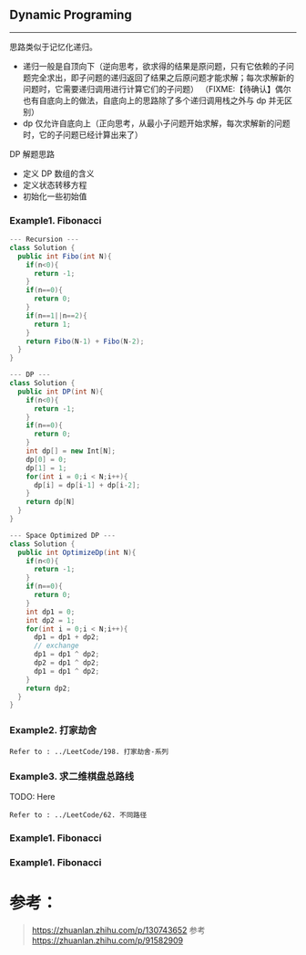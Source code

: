 ## **Dynamic Programing**

---

思路类似于记忆化递归。

- 递归一般是自顶向下（逆向思考，欲求得的结果是原问题，只有它依赖的子问题完全求出，即子问题的递归返回了结果之后原问题才能求解；每次求解新的问题时，它需要递归调用进行计算它们的子问题）
  （FIXME:【待确认】偶尔也有自底向上的做法，自底向上的思路除了多个递归调用栈之外与 dp 并无区别）
- dp 仅允许自底向上（正向思考，从最小子问题开始求解，每次求解新的问题时，它的子问题已经计算出来了）

DP 解题思路

- 定义 DP 数组的含义
- 定义状态转移方程
- 初始化一些初始值

### **Example1. Fibonacci**

```java
--- Recursion ---
class Solution {
  public int Fibo(int N){
    if(n<0){
      return -1;
    }
    if(n==0){
      return 0;
    }
    if(n==1||n==2){
      return 1;
    }
    return Fibo(N-1) + Fibo(N-2);
  }
}
```

```java
--- DP ---
class Solution {
  public int DP(int N){
    if(n<0){
      return -1;
    }
    if(n==0){
      return 0;
    }
    int dp[] = new Int[N];
    dp[0] = 0;
    dp[1] = 1;
    for(int i = 0;i < N;i++){
      dp[i] = dp[i-1] + dp[i-2];
    }
    return dp[N]
  }
}
```

```java
--- Space Optimized DP ---
class Solution {
  public int OptimizeDp(int N){
    if(n<0){
      return -1;
    }
    if(n==0){
      return 0;
    }
    int dp1 = 0;
    int dp2 = 1;
    for(int i = 0;i < N;i++){
      dp1 = dp1 + dp2;
      // exchange
      dp1 = dp1 ^ dp2;
      dp2 = dp1 ^ dp2;
      dp1 = dp1 ^ dp2;
    }
    return dp2;
  }
}
```

### **Example2. 打家劫舍**

```
Refer to : ../LeetCode/198. 打家劫舍-系列
```

### **Example3. 求二维棋盘总路线**

TODO: Here

```
Refer to : ../LeetCode/62. 不同路径
```

### **Example1. Fibonacci**

### **Example1. Fibonacci**

# 参考：

> https://zhuanlan.zhihu.com/p/130743652
> 参考
> https://zhuanlan.zhihu.com/p/91582909
